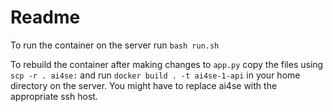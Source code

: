 # Readme

To run the container on the server run `bash run.sh`

To rebuild the container after making changes to `app.py` copy the files using `scp -r . ai4se:` and run `docker build . -t ai4se-1-api` in your home directory on the server. You might have to replace ai4se with the appropriate ssh host.
